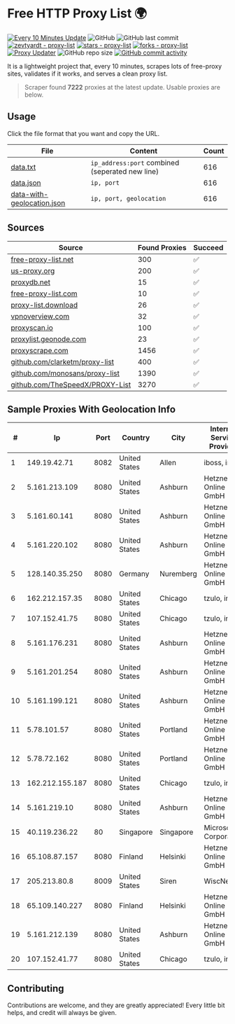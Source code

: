 
# Free HTTP Proxy List 🌍

[![Every 10 Minutes Update](https://github.com/mertguvencli/http-proxy-list/actions/workflows/main.yml/badge.svg?branch=main)](https://github.com/mertguvencli/http-proxy-list/actions/workflows/main.yml)
![GitHub](https://img.shields.io/github/license/mertguvencli/http-proxy-list)
![GitHub last commit](https://img.shields.io/github/last-commit/mertguvencli/http-proxy-list)
[![zevtyardt - proxy-list](https://img.shields.io/static/v1?label=zevtyardt&message=proxy-list&color=blue&logo=github)](https://github.com/zevtyardt/proxy-list "Go to GitHub repo")
[![stars - proxy-list](https://img.shields.io/github/stars/zevtyardt/proxy-list?style=social)](https://github.com/zevtyardt/proxy-list)
[![forks - proxy-list](https://img.shields.io/github/forks/zevtyardt/proxy-list?style=social)](https://github.com/zevtyardt/proxy-list)
[![Proxy Updater](https://github.com/zevtyardt/proxy-list/workflows/Proxy%20Updater/badge.svg)](https://github.com/zevtyardt/proxy-list/actions?query=workflow:"Proxy+Updater")
![GitHub repo size](https://img.shields.io/github/repo-size/zevtyardt/proxy-list)
[![GitHub commit activity](https://img.shields.io/github/commit-activity/m/zevtyardt/proxy-list?logo=commits)](https://github.com/zevtyardt/proxy-list/commits/main)

It is a lightweight project that, every 10 minutes, scrapes lots of free-proxy sites, validates if it works, and serves a clean proxy list.

> Scraper found **7222** proxies at the latest update. Usable proxies are below.

## Usage

Click the file format that you want and copy the URL.

|File|Content|Count|
|----|-------|-----|
|[data.txt](https://raw.githubusercontent.com/mertguvencli/http-proxy-list/main/proxy-list/data.txt)|`ip_address:port` combined (seperated new line)|616|
|[data.json](https://raw.githubusercontent.com/mertguvencli/http-proxy-list/main/proxy-list/data.json)|`ip, port`|616|
|[data-with-geolocation.json](https://raw.githubusercontent.com/mertguvencli/http-proxy-list/main/proxy-list/data-with-geolocation.json)|`ip, port, geolocation`|616|

## Sources

|Source|Found Proxies|Succeed|
|------|-------------|-------|
|[free-proxy-list.net](https://free-proxy-list.net)|300|✅|
|[us-proxy.org](https://www.us-proxy.org)|200|✅|
|[proxydb.net](http://proxydb.net)|15|✅|
|[free-proxy-list.com](https://free-proxy-list.com/?page=&port=&type%5B%5D=http&type%5B%5D=https&up_time=0&search=Search)|10|✅|
|[proxy-list.download](https://www.proxy-list.download/HTTP)|26|✅|
|[vpnoverview.com](https://vpnoverview.com/privacy/anonymous-browsing/free-proxy-servers)|32|✅|
|[proxyscan.io](https://www.proxyscan.io)|100|✅|
|[proxylist.geonode.com](https://proxylist.geonode.com/api/proxy-list?limit=300&page=1&sort_by=lastChecked&sort_type=desc&protocols=http,https)|23|✅|
|[proxyscrape.com](https://api.proxyscrape.com/v2/?request=displayproxies&protocol=http&timeout=10000&country=all&ssl=all&anonymity=all)|1456|✅|
|[github.com/clarketm/proxy-list](https://raw.githubusercontent.com/clarketm/proxy-list/master/proxy-list-raw.txt)|400|✅|
|[github.com/monosans/proxy-list](https://raw.githubusercontent.com/monosans/proxy-list/main/proxies/http.txt)|1390|✅|
|[github.com/TheSpeedX/PROXY-List](https://raw.githubusercontent.com/TheSpeedX/PROXY-List/master/http.txt)|3270|✅|


## Sample Proxies With Geolocation Info

|#|Ip|Port|Country|City|Internet Service Provider|
|-|--|----|-------|----|-------------------------|
|1|149.19.42.71|8082|United States|Allen|iboss, inc|
|2|5.161.213.109|8080|United States|Ashburn|Hetzner Online GmbH|
|3|5.161.60.141|8080|United States|Ashburn|Hetzner Online GmbH|
|4|5.161.220.102|8080|United States|Ashburn|Hetzner Online GmbH|
|5|128.140.35.250|8080|Germany|Nuremberg|Hetzner Online GmbH|
|6|162.212.157.35|8080|United States|Chicago|tzulo, inc.|
|7|107.152.41.75|8080|United States|Chicago|tzulo, inc.|
|8|5.161.176.231|8080|United States|Ashburn|Hetzner Online GmbH|
|9|5.161.201.254|8080|United States|Ashburn|Hetzner Online GmbH|
|10|5.161.199.121|8080|United States|Ashburn|Hetzner Online GmbH|
|11|5.78.101.57|8080|United States|Portland|Hetzner Online GmbH|
|12|5.78.72.162|8080|United States|Portland|Hetzner Online GmbH|
|13|162.212.155.187|8080|United States|Chicago|tzulo, inc.|
|14|5.161.219.10|8080|United States|Ashburn|Hetzner Online GmbH|
|15|40.119.236.22|80|Singapore|Singapore|Microsoft Corporation|
|16|65.108.87.157|8080|Finland|Helsinki|Hetzner Online GmbH|
|17|205.213.80.8|8009|United States|Siren|WiscNet|
|18|65.109.140.227|8080|Finland|Helsinki|Hetzner Online GmbH|
|19|5.161.212.139|8080|United States|Ashburn|Hetzner Online GmbH|
|20|107.152.41.77|8080|United States|Chicago|tzulo, inc.|



## Contributing

Contributions are welcome, and they are greatly appreciated! Every
little bit helps, and credit will always be given.

